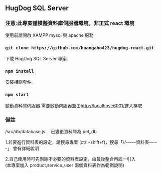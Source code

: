 ## HugDog SQL Server

### 注意:此專案僅模擬資料庫伺服器環境，非正式 react 環境

使用前請開啟 XAMPP mysql 與 apache 服務<br />

### `git clone https://github.com/huangaho423/hugdog-react.git`

下載 HugDog SQL Server 專案.<br />

### `npm install`

安裝相關套件.<br />

### `npm start`

啟動資料庫伺服器.需要啟動伺服器並由[http://localhost:6001/](http://localhost:6001/設定的資料表名稱)進入存取.<br />

### 備註

/src/db/database.js 　已變更資料庫為 pet_db<br />

1.若要進行資料表的設定，請搜尋專案 (ctrl+shift+f)，搜尋「//-----資料表-----」
會有詳細說明

2.自己使用時可先刪除不必要的資料表設定，由最後整合再統一引入<br />
(本專案加入 product,service_user 兩個資料表作為範例說明)
